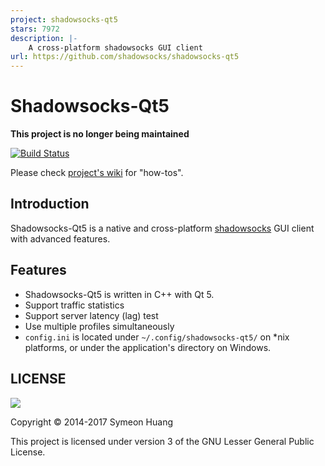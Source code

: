 ```yaml
---
project: shadowsocks-qt5
stars: 7972
description: |-
    A cross-platform shadowsocks GUI client
url: https://github.com/shadowsocks/shadowsocks-qt5
---
```


Shadowsocks-Qt5
===============

**This project is no longer being maintained**

[![Build Status](https://travis-ci.org/shadowsocks/shadowsocks-qt5.svg?branch=master)](https://travis-ci.org/shadowsocks/shadowsocks-qt5)

Please check [project's wiki](https://github.com/shadowsocks/shadowsocks-qt5/wiki) for "how-tos".

Introduction
------------

Shadowsocks-Qt5 is a native and cross-platform [shadowsocks](http://shadowsocks.org) GUI client with advanced features.

Features
--------

- Shadowsocks-Qt5 is written in C++ with Qt 5.
- Support traffic statistics
- Support server latency (lag) test
- Use multiple profiles simultaneously
- `config.ini` is located under `~/.config/shadowsocks-qt5/` on \*nix platforms, or under the application's directory on Windows.

LICENSE
-------

![](http://www.gnu.org/graphics/lgplv3-147x51.png)

Copyright © 2014-2017 Symeon Huang

This project is licensed under version 3 of the GNU Lesser General Public License.

